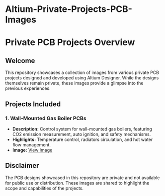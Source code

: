 # Altium-Private-Projects-PCB-Images

# Private PCB Projects Overview

## Welcome
This repository showcases a collection of images from various private PCB projects designed and developed using Altium Designer. While the designs themselves remain private, these images provide a glimpse into the previous experiences.

## Projects Included
### 1. Wall-Mounted Gas Boiler PCBs 
- **Description:** Control system for wall-mounted gas boilers, featuring CO2 emission measurement, auto ignition, and safety mechanisms.
- **Highlights:** Temperature control, radiators circulation, and hot water flow management.
- **Image:** [View Image](./Images/wall-mounted-gas-boiler.jpg)



## Disclaimer
The PCB designs showcased in this repository are private and not available for public use or distribution. These images are shared to highlight the scope and capabilities of the projects.

